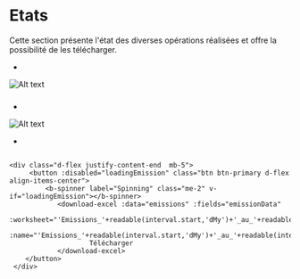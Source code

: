# Etats
Cette section présente l'état des diverses opérations réalisées et offre la possibilité de les télécharger.

*

![Alt text](/public/etats.png)

###
*


![Alt text](/public/telecharger_etat.png)

*

```template

<div class="d-flex justify-content-end  mb-5">
     <button :disabled="loadingEmission" class="btn btn-primary d-flex align-items-center">
         <b-spinner label="Spinning" class="me-2" v-if="loadingEmission"></b-spinner>
            <download-excel :data="emissions" :fields="emissionData"
                :worksheet="'Emissions_'+readable(interval.start,'dMy')+'_au_'+readable(interval.end,'dMy')"
                :name="'Emissions_'+readable(interval.start,'dMy')+'_au_'+readable(interval.end,'dMy')+'.xls'">
                    Télécharger
            </download-excel>
    </button>
 </div>


```